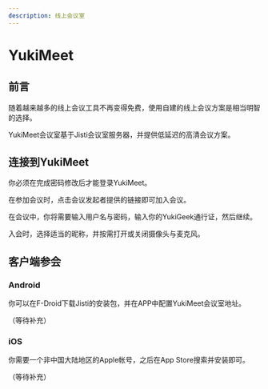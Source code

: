 ```yaml
---
description: 线上会议室
---
```


# YukiMeet

## 前言

随着越来越多的线上会议工具不再变得免费，使用自建的线上会议方案是相当明智的选择。

YukiMeet会议室基于Jisti会议室服务器，并提供低延迟的高清会议方案。

## 连接到YukiMeet

你必须在完成密码修改后才能登录YukiMeet。

在参加会议时，点击会议发起者提供的链接即可加入会议。

在会议中，你将需要输入用户名与密码，输入你的YukiGeek通行证，然后继续。

入会时，选择适当的昵称，并按需打开或关闭摄像头与麦克风。

## 客户端参会

### Android

你可以在F-Droid下载Jisti的安装包，并在APP中配置YukiMeet会议室地址。

（等待补充）

### iOS

你需要一个非中国大陆地区的Apple帐号，之后在App Store搜索并安装即可。

（等待补充）
